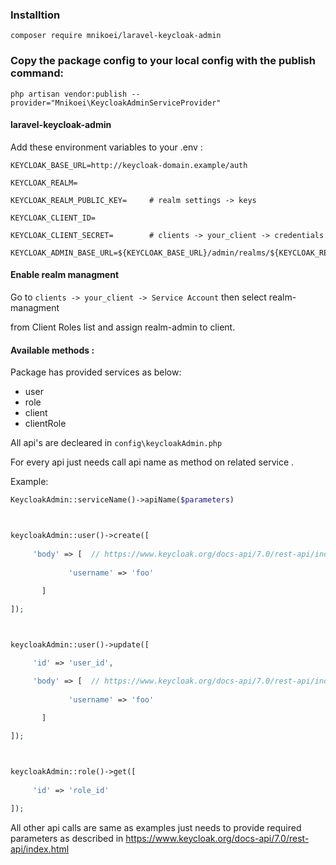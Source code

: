### Installtion

```
composer require mnikoei/laravel-keycloak-admin
```

### Copy the package config to your local config with the publish command:

```shell
php artisan vendor:publish --provider="Mnikoei\KeycloakAdminServiceProvider"
```

#### laravel-keycloak-admin



Add these environment variables to your .env :


```
KEYCLOAK_BASE_URL=http://keycloak-domain.example/auth

KEYCLOAK_REALM=                

KEYCLOAK_REALM_PUBLIC_KEY=     # realm settings -> keys 

KEYCLOAK_CLIENT_ID=            

KEYCLOAK_CLIENT_SECRET=        # clients -> your_client -> credentials 

KEYCLOAK_ADMIN_BASE_URL=${KEYCLOAK_BASE_URL}/admin/realms/${KEYCLOAK_REALM} 
```



#### Enable realm managment

Go to ```clients -> your_client -> Service Account``` then select realm-managment

from Client Roles list and assign realm-admin to client.






#### Available methods : 


Package has provided services as below:

* user
* role
* client
* clientRole




All api's are decleared in ```config\keycloakAdmin.php```
 
For every api just needs call api name as method on related service .



Example:
```php
KeycloakAdmin::serviceName()->apiName($parameters)



keycloakAdmin::user()->create([
      
     'body' => [  // https://www.keycloak.org/docs-api/7.0/rest-api/index.html#_userrepresentation
             
             'username' => 'foo'
              
       ]

]);



keycloakAdmin::user()->update([

     'id' => 'user_id',

     'body' => [  // https://www.keycloak.org/docs-api/7.0/rest-api/index.html#_userrepresentation
             
             'username' => 'foo'
              
       ]

]);



keycloakAdmin::role()->get([
      
     'id' => 'role_id'

]);
```

All other api calls are same as examples just needs to provide required parameters as described in https://www.keycloak.org/docs-api/7.0/rest-api/index.html
